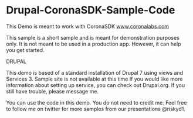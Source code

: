 Drupal-CoronaSDK-Sample-Code
============================

This Demo is meant to work with CoronaSDK www.coronalabs.com

This sample is a short sample and is meant for demonstration purposes only. It is not meant to be used in a production app. However, it can help you get started. 

DRUPAL

This demo is based of a standard installation of Drupal 7 using views and Services 3. Sample site is not available at this time If you would like more information about setting up service, you can check out Drupal.org. If you still have trouble, please message me.

You can use the code in this demo. You do not need to credit me. Feel free to follow me on twitter for more samples from our presentations @riskyd1.